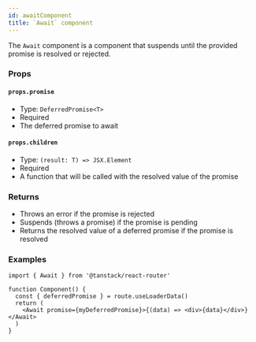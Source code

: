 ```yaml
---
id: awaitComponent
title: `Await` component
---
```



The `Await` component is a component that suspends until the provided promise is resolved or rejected.

### Props

#### `props.promise`

- Type: `DeferredPromise<T>`
- Required
- The deferred promise to await

#### `props.children`

- Type: `(result: T) => JSX.Element`
- Required
- A function that will be called with the resolved value of the promise

### Returns

- Throws an error if the promise is rejected
- Suspends (throws a promise) if the promise is pending
- Returns the resolved value of a deferred promise if the promise is resolved

### Examples

```tsx
import { Await } from '@tanstack/react-router'

function Component() {
  const { deferredPromise } = route.useLoaderData()
  return (
    <Await promise={myDeferredPromise}>{(data) => <div>{data}</div>}</Await>
  )
}
```
